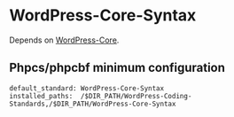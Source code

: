# WordPress-Core-Syntax
Depends on [WordPress-Core](https://github.com/WordPress/WordPress-Coding-Standards/tree/develop/WordPress-Core).

## Phpcs/phpcbf minimum configuration
```
default_standard: WordPress-Core-Syntax
installed_paths:  /$DIR_PATH/WordPress-Coding-Standards,/$DIR_PATH/WordPress-Core-Syntax
```
